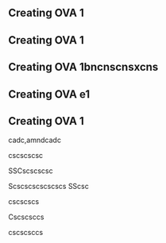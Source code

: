 ## Creating OVA 1

## Creating OVA  1

## Creating OVA 1bncnscnsxcns

## Creating OVA  e1

## Creating OVA 1



cadc,amndcadc




cscscscsc

SSCscscscsc



Scscscscscscscs
SScsc


cscscscs





Cscscsccs




cscscsccs
